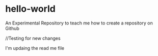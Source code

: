 # hello-world
An Experimental Repository to teach me how to create a repository on Github

//Testing for new changes

I'm updaing the read me file 
